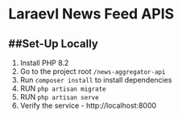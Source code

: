 Laraevl News Feed APIS
============================================


##Set-Up Locally
----------------------
1. Install PHP 8.2
2. Go to the project root ```/news-aggregator-api```
3. Run ```composer install``` to install dependencies
4. RUN ```php artisan migrate```
5. RUN ```php artisan serve```
6. Verify the service  - http://localhost:8000


